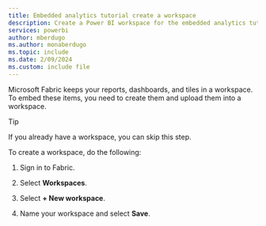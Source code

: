 ```yaml
---
title: Embedded analytics tutorial create a workspace
description: Create a Power BI workspace for the embedded analytics tutorials.
services: powerbi
author: mberdugo
ms.author: monaberdugo
ms.topic: include
ms.date: 2/09/2024
ms.custom: include file
---
```


Microsoft Fabric keeps your reports, dashboards, and tiles in a workspace. To embed these items, you need to create them and upload them into a workspace.

>[!TIP]
>If you already have a workspace, you can skip this step.

To create a workspace, do the following:

1. Sign in to Fabric.

2. Select **Workspaces**.

3. Select **+ New workspace**.

4. Name your workspace and select **Save**.